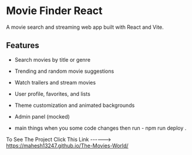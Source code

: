 # Movie Finder React

A movie search and streaming web app built with React and Vite.

## Features

- Search movies by title or genre
- Trending and random movie suggestions
- Watch trailers and stream movies
- User profile, favorites, and lists
- Theme customization and animated backgrounds
- Admin panel (mocked)

- main things when you some code changes then run - npm run deploy .

To See The Project Click This Link ------> https://mahesh13247.github.io/The-Movies-World/
